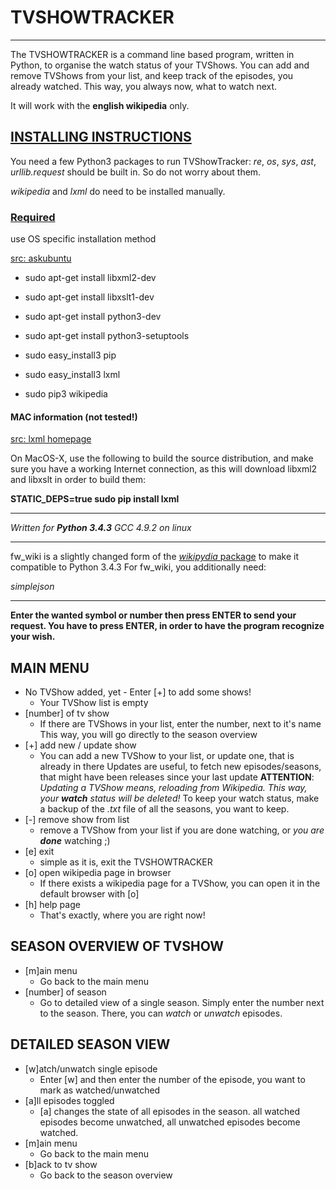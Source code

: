 # TVSHOWTRACKER
____________________________________________________

The TVSHOWTRACKER is a command line based program,
written in Python,
to organise the watch status of your TVShows.
You can add and remove TVShows from your list,
and keep track of the episodes, you already watched.
This way, you always now, what to watch next.

It will work with the **english wikipedia** only.

## [INSTALLING INSTRUCTIONS](http://lxml.de/installation.html)

You need a few Python3 packages to run TVShowTracker:
*re*, *os*, *sys*, *ast*, *urllib.request*
should be built in. So do not worry about them.

*wikipedia* and *lxml* do need to be installed manually.

### [Required](http://lxml.de/installation.html#requirements)

use OS specific installation method

[src: askubuntu](http://askubuntu.com/questions/412178/how-to-install-pip-for-python-3-in-ubuntu-12-04-lts)

- sudo apt-get install libxml2-dev
- sudo apt-get install libxslt1-dev
- sudo apt-get install python3-dev
- sudo apt-get install python3-setuptools

- sudo easy_install3 pip
- sudo easy_install3 lxml

- sudo pip3 wikipedia

#### MAC information (not tested!)
[src: lxml homepage](http://lxml.de/installation.html#source-builds-on-macos-x)

On MacOS-X, use the following to build the source distribution, 
and make sure you have a working Internet connection, 
as this will download libxml2 and libxslt in order to build them:

**STATIC_DEPS=true sudo pip install lxml**

____________________________________________________

*Written for **Python 3.4.3**
GCC 4.9.2 on linux*

____________________________________________________

fw_wiki is a slightly changed form of the 
[*wikipydia* package](http://github.com/j2labs/wikipydia)
to make it compatible to Python 3.4.3
For fw_wiki, you additionally need:

*simplejson*

____________________________________________________

**Enter the wanted symbol or number
then press ENTER to send your request.
You have to press ENTER, 
in order to have the program recognize your wish.**

## MAIN MENU

+ No TVShow added, yet - Enter [+] to add some shows!
  + Your TVShow list is empty
+ [number] of tv show
  + If there are TVShows in your list, enter the number, 
    next to it's name
    This way, you will go directly to the season overview
+ [+] add new / update show
  + You can add a new TVShow to your list, or update one, 
    that is already in there
    Updates are useful, to fetch new episodes/seasons, 
    that might have been releases since your last update
    **ATTENTION**: *Updating a TVShow means, 
    reloading from Wikipedia. 
    This way, your **watch** status will be deleted!*
    To keep your watch status, 
    make a backup of the *.txt* file of all the seasons, 
    you want to keep.
+ [-] remove show from list
  + remove a TVShow from your list if you are done watching, 
    or *you are **done*** watching ;)
+ [e] exit
  + simple as it is, exit the TVSHOWTRACKER
+ [o] open wikipedia page in browser
  + If there exists a wikipedia page for a TVShow, 
    you can open it in the default browser with [o]
+ [h] help page
  + That's exactly, where you are right now!
  
## SEASON OVERVIEW OF TVSHOW

+ [m]ain menu
  + Go back to the main menu
+ [number] of season
  + Go to detailed view of a single season.
    Simply enter the number next to the season.
    There, you can *watch* or *unwatch* episodes.
    
## DETAILED SEASON VIEW

+ [w]atch/unwatch single episode
  + Enter [w] and then enter the number of the episode,
    you want to mark as watched/unwatched
+ [a]ll episodes toggled
  + [a] changes the state of all episodes in the season.
    all watched episodes become unwatched,
    all unwatched episodes become watched.
+ [m]ain menu
  + Go back to the main menu
+ [b]ack to tv show
  + Go back to the season overview

